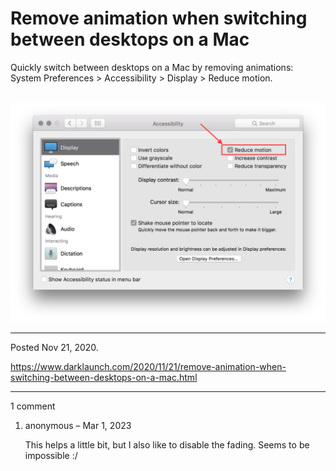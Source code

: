 # Remove animation when switching between desktops on a Mac

Quickly switch between desktops on a Mac by removing animations: System Preferences > Accessibility > Display > Reduce motion.

<img alt="" src="/img/uploads/2023-07/reduce-motion-setting.png" />

<img alt="" src="/img/uploads/2020-11/remove-desktop-animations.png" />

---

Posted Nov 21, 2020.

https://www.darklaunch.com/2020/11/21/remove-animation-when-switching-between-desktops-on-a-mac.html

---

1 comment

<ol><li><div>

anonymous &ndash; Mar 1, 2023<div>

This helps a little bit, but I also like to disable the fading. Seems to be impossible :/

</div></div></li></ol>